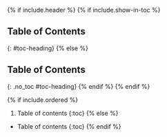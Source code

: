 [//]: # (@@author jamesebond-reused)
[//]: # (Reused from https://github.com/AY2223S1-CS2103T-W10-3/tp/blob/master/docs/_includes/toc.md)

{% if include.header %}
{% if include.show-in-toc %}
## Table of Contents
{: #toc-heading}
{% else %}
## Table of Contents
{: .no_toc #toc-heading}
{% endif %}
{% endif %}

{% if include.ordered %}
1. Table of contents
   {:toc}
   {% else %}
* Table of contents
  {:toc}
  {% endif %}